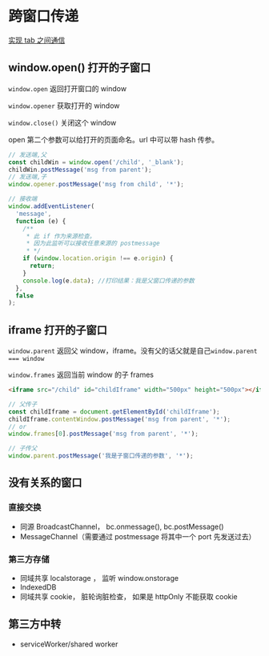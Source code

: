 # 跨窗口传递

[实现 tab 之间通信](/frontend/%E5%AE%9E%E7%8E%B0tab%E4%B9%8B%E9%97%B4%E9%80%9A%E4%BF%A1.html)

## window.open() 打开的子窗口

`window.open` 返回打开窗口的 window

`window.opener` 获取打开的 window

`window.close()` 关闭这个 window

open 第二个参数可以给打开的页面命名。url 中可以带 hash 传参。

```js
// 发送端,父
const childWin = window.open('/child', '_blank');
childWin.postMessage('msg from parent');
// 发送端,子
window.opener.postMessage('msg from child', '*');

// 接收端
window.addEventListener(
  'message',
  function (e) {
    /**
     * 此 if 作为来源检查。
     * 因为此监听可以接收任意来源的 postmessage
     * */
    if (window.location.origin !== e.origin) {
      return;
    }
    console.log(e.data); //打印结果：我是父窗口传递的参数
  },
  false
);
```

## iframe 打开的子窗口

`window.parent` 返回父 window，iframe。没有父的话父就是自己`window.parent === window`

`window.frames` 返回当前 window 的子 frames

```html
<iframe src="/child" id="childIframe" width="500px" height="500px"></iframe>
```

```js
// 父传子
const childIframe = document.getElementById('childIframe');
childIframe.contentWindow.postMessage('msg from parent', '*');
// or
window.frames[0].postMessage('msg from parent', '*');

// 子传父
window.parent.postMessage('我是子窗口传递的参数', '*');
```

## 没有关系的窗口

### 直接交换

- 同源 BroadcastChannel， bc.onmessage(), bc.postMessage()
- MessageChannel（需要通过 postmessage 将其中一个 port 先发送过去）

### 第三方存储

- 同域共享 localstorage ， 监听 window.onstorage
- IndexedDB
- 同域共享 cookie， 脏轮询脏检查， 如果是 httpOnly 不能获取 cookie

## 第三方中转

- serviceWorker/shared worker
